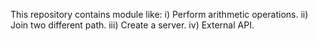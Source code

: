 This repository contains module like:
i) Perform arithmetic operations.
ii) Join two different path.
iii) Create a server. 
iv) External API.